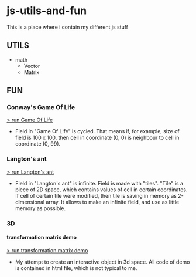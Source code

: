 # js-utils-and-fun
This is a place where i contain my different js stuff
## UTILS
- math
    - Vector
    - Matrix

## FUN

### Conway's Game Of Life
[> run Game Of Life](https://devmule.github.io/js-utils-and-fun/conways-game-of-life/)
- Field in "Game Of Life" is cycled. That means if, for example, size of field is 100 x 100, 
then cell in coordinate (0, 0) is neighbour to cell in coordinate (0, 99).

### Langton's ant
[> run Langton's ant](https://devmule.github.io/js-utils-and-fun/langtons-ant/)
- Field in "Langton's ant" is infinite. Field is made with "tiles". "Tile" is a piece of 2D space,
which contains values of cell in certain coordinates. If cell of certain tile were modified, 
then tile is saving in memory as 2-dimensional array. It allows to make an infinite field, and use 
as little memory as possible.

### 3D
#### transformation matrix demo
[> run transformation matrix demo](https://devmule.github.io/js-utils-and-fun/transformation-matrix/)
- My attempt to create an interactive object in 3d space. 
All code of demo is contained in html file, which is not typical to me.

